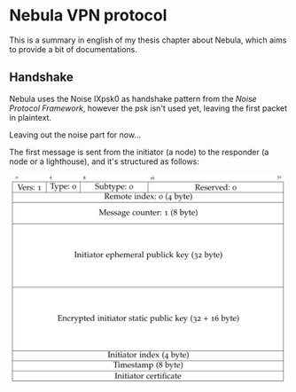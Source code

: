 # Nebula VPN protocol

This is a summary in english of my thesis chapter about Nebula, which aims to provide a bit of documentations.

## Handshake

Nebula uses the Noise IXpsk0 as handshake pattern from the *Noise Protocol Framework*, however the psk isn't used yet, leaving the first packet in plaintext.

Leaving out the noise part for now...

The first message is sent from the initiator (a node) to the responder (a node or a lighthouse), and it's structured as follows:

![image info](nebulafirstpacket.png)